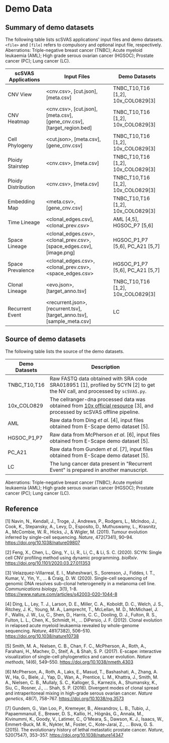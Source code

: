# Demo Data

## Summary of demo datasets 

The following table lists scSVAS applications' input files and demo datasets. `<file>` and `[file]` refers to compulsory and optional input file, respectively. Aberrations: Triple-negative breast cancer (TNBC); Acute myeloid leukaemia (AML); High grade serous ovarian cancer (HGSOC); Prostate cancer (PC); Lung cancer (LC).

|scSVAS Applications| Input Files | Demo Datasets |
|--|--|--|
|CNV View| <cnv.csv>, [cut.json], [meta.csv] | TNBC_T10,T16 [1,2], 10x_COLO829[3] |
|CNV Heatmap | <cnv.csv>, [cut.json], [meta.csv], [gene_cnv.csv], [target_region.bed] | TNBC_T10,T16 [1,2], 10x_COLO829[3]|
|Cell Phylogeny | <cut.json>, [meta.csv], [gene_cnv.csv] | TNBC_T10,T16 [1,2], 10x_COLO829[3]|
|Ploidy Stairstep | <cnv.csv>, [meta.csv] | TNBC_T10,T16 [1,2], 10x_COLO829[3]|
|Ploidy Distribution | <cnv.csv>, [meta.csv] |TNBC_T10,T16 [1,2], 10x_COLO829[3]|
|Embedding Map | <meta.csv>, [gene_cnv.csv] |TNBC_T10,T16 [1,2], 10x_COLO829[3]|
|Time Lineage | <clonal_edges.csv], <clonal_prev.csv> | AML [4,5], HGSOC_P7 [5,6]|
|Space Lineage | <clonal_edges.csv>, <clonal_prev.csv>, [space_edges.csv], [image.png] | HGSOC_P1,P7 [5,6], PC_A21 [5,7] |
|Space Prevalence | <clonal_edges.csv>, <clonal_prev.csv>, <space_edges.csv> | HGSOC_P1,P7 [5,6], PC_A21 [5,7] |
|Clonal Lineage | <evo.json>, [target_anno.tsv] | TNBC_T10,T16 [1,2], 10x_COLO829[3]|
|Recurrent Event | <recurrent.json>, [recurrent.tsv], [target_anno.tsv], [sample_meta.csv] | LC |


## Source of demo datasets
The following table lists the source of the demo datasets. 

| Demo Datasets| Description |
|--|--|
| TNBC_T10,T16 | Raw FASTQ data obtained with SRA code SRA018951 [1], profiled by SCYN [2] to get the NV call, and processed by `scSVAS.py`. |
| 10x_COLO829 | The cellranger-dna processed data was obtained from [10x official resource](https://www.10xgenomics.com/resources/datasets}~\cite{velazquez2020single) [3], and processed by scSVAS offline pipeline. |
| AML | Raw data from Ding *et al*. [4], input files obtained from E-Scape demo dataset [5].|
| HGSOC_P1,P7 | Raw data from McPherson *et al*. [6], input files obtained from E-Scape demo dataset [5]. |
| PC_A21 | Raw data from Gundem *et al*. [7], input files obtained from E-Scape demo dataset [5].|
| LC | The lung cancer data present in "Recurrent Event" is prepared in another manuscript. |

Aberrations: Triple-negative breast cancer (TNBC); Acute myeloid leukaemia (AML); High grade serous ovarian cancer (HGSOC); Prostate cancer (PC); Lung cancer (LC). 

## Reference

[1] Navin, N., Kendall, J., Troge, J., Andrews, P., Rodgers, L., McIndoo, J., Cook, K., Stepansky, A., Levy, D., Esposito, D., Muthuswamy, L., Krasnitz, A., McCombie, W. R., Hicks, J., & Wigler, M. (2011). Tumour evolution inferred by single-cell sequencing. *Nature*, 472(7341), 90–94. https://doi.org/10.1038/nature09807

[2] Feng, X., Chen, L., Qing, Y., Li, R., Li, C., & Li, S. C. (2020). SCYN: Single cell CNV profiling method using dynamic programming. *bioRxiv*. https://doi.org/10.1101/2020.03.27.011353

[3] Velazquez-Villarreal, E. I., Maheshwari, S., Sorenson, J., Fiddes, I. T., Kumar, V., Yin, Y., ... & Craig, D. W. (2020). Single-cell sequencing of genomic DNA resolves sub-clonal heterogeneity in a melanoma cell line. *Communications biology*, 3(1), 1-8. https://www.nature.com/articles/s42003-020-1044-8

[4] Ding, L., Ley, T. J., Larson, D. E., Miller, C. A., Koboldt, D. C., Welch, J. S., Ritchey, J. K., Young, M. A., Lamprecht, T., McLellan, M. D., McMichael, J. F., Wallis, J. W., Lu, C., Shen, D., Harris, C. C., Dooling, D. J., Fulton, R. S., Fulton, L. L., Chen, K., Schmidt, H., … DiPersio, J. F. (2012). Clonal evolution in relapsed acute myeloid leukaemia revealed by whole-genome sequencing. *Nature*, 481(7382), 506–510. https://doi.org/10.1038/nature10738

[5] Smith, M. A., Nielsen, C. B., Chan, F. C., McPherson, A., Roth, A., Farahani, H., Machev, D., Steif, A., & Shah, S. P. (2017). E-scape: interactive visualization of single-cell phylogenetics and cancer evolution. *Nature methods*, 14(6), 549–550. https://doi.org/10.1038/nmeth.4303

[6] McPherson, A., Roth, A., Laks, E., Masud, T., Bashashati, A., Zhang, A. W., Ha, G., Biele, J., Yap, D., Wan, A., Prentice, L. M., Khattra, J., Smith, M. A., Nielsen, C. B., Mullaly, S. C., Kalloger, S., Karnezis, A., Shumansky, K., Siu, C., Rosner, J., … Shah, S. P. (2016). Divergent modes of clonal spread and intraperitoneal mixing in high-grade serous ovarian cancer. *Nature genetics*, 48(7), 758–767. https://doi.org/10.1038/ng.3573

[7] Gundem, G., Van Loo, P., Kremeyer, B., Alexandrov, L. B., Tubio, J., Papaemmanuil, E., Brewer, D. S., Kallio, H., Högnäs, G., Annala, M., Kivinummi, K., Goody, V., Latimer, C., O'Meara, S., Dawson, K. J., Isaacs, W., Emmert-Buck, M. R., Nykter, M., Foster, C., Kote-Jarai, Z., … Bova, G. S. (2015). The evolutionary history of lethal metastatic prostate cancer. *Nature*, 520(7547), 353–357. https://doi.org/10.1038/nature14347

